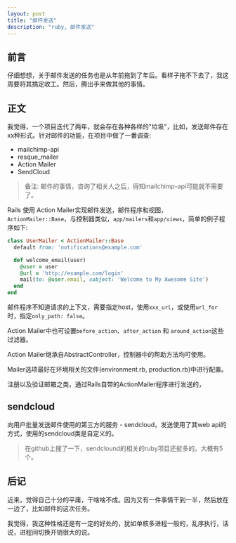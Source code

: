 ```yaml
---
layout: post
title: "邮件发送"
description: "ruby, 邮件发送"
---
```


## 前言

仔细想想，关于邮件发送的任务也是从年前拖到了年后。看样子拖不下去了，我这周要将其搞定收工。然后，腾出手来做其他的事情。

## 正文

我觉得，一个项目迭代了两年，就会存在各种各样的"垃圾"，比如，发送邮件存在xx种形式。针对邮件的功能，在项目中做了一番调查: 

* mailchimp-api
* resque_mailer
* Action Mailer
* SendCloud

> 备注: 邮件的事情，咨询了相关人之后，得知mailchimp-api可能就不需要了。

Rails 使用 Action Mailer实现邮件发送，邮件程序和视图，`ActionMailer::Base`，与控制器类似，`app/mailers`和`app/views`，简单的例子程序如下: 

```ruby
class UserMailer < ActionMailer::Base
  default from: 'notifications@example.com'

  def welcome_email(user)
    @user = user
    @url = 'http://example.com/login'
    mail(to: @user.email, subject: 'Welcome to My Awesome Site')
  end
end
```

邮件程序不知道请求的上下文，需要指定host，使用`xxx_url`，或使用`url_for`时，指定`only_path: false`。

Action Mailer中也可设置`before_action`、`after_action` 和 `around_action`这些过滤器。

Action Mailer继承自AbstractController，控制器中的帮助方法均可使用。

Mailer选项最好在环境相关的文件(environment.rb, production.rb)中进行配置。

注册以及验证邮箱之类，通过Rails自带的ActionMailer程序进行发送的，

## sendcloud

向用户批量发送邮件使用的第三方的服务 - sendcloud，发送使用了其web api的方式，使用的sendcloud类是自定义的。

> 在github上搜了一下，sendclound的相关的ruby项目还挺多的。大概有5个。

## 后记

近来，觉得自己十分的平庸，干啥啥不成。因为又有一件事情干到一半，然后放在一边了，比如邮件的这次任务。

我觉得，我这种性格还是有一定的好处的，犹如单核多进程一般的，乱序执行，话说，进程间切换开销很大的说。
